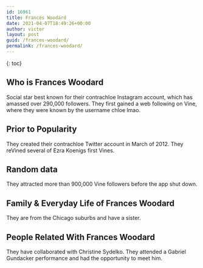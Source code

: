 ```yaml
---
id: 16961
title: Frances Woodard
date: 2021-04-07T18:49:26+00:00
author: victor
layout: post
guid: /frances-woodard/
permalink: /frances-woodard/
---
```



{: toc}


## Who is Frances Woodard



Social star best known for their contrachloe Instagram account, which has amassed over 290,000 followers. They first gained a web following on Vine, where they were known by the username chloe lmao.

                
                
                
## Prior to Popularity



They created their contrachloe Twitter account in March of 2012. They reVined several of Ezra Koenigs first Vines.

                
                
                
## Random data



They attracted more than 900,000 Vine followers before the app shut down.

                
                
                
## Family & Everyday Life of Frances Woodard



They are from the Chicago suburbs and have a sister.

                
                
                
## People Related With Frances Woodard



They have collaborated with Christine Sydelko. They attended a Gabriel Gundacker performance and had the opportunity to meet him.

                
              
            
          
          
          
